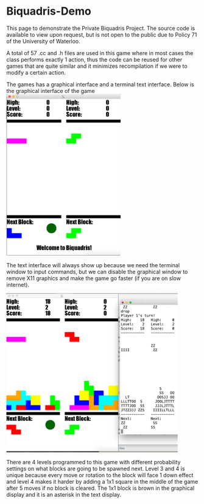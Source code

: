 # Biquadris-Demo
This page to demonstrate the Private Biquadris Project.
The source code is available to view upon request, but is not open to the public due to Policy 71 of the University of Waterloo.

A total of 57 .cc and .h files are used in this game where in most cases the class performs exactly 1 action, thus the code can be reused for other games that are quite similar and it minimizes recompilation if we were to modify a certain action.

The games has a graphical interface and a terminal text interface. Below is the graphical interface of the game
<img src="images/1.png" width="300" >

The text interface will always show up because we need the terminal window to input commands, but we can disable the graphical window to remove X11 graphics and make the game go faster (if you are on slow internet).

<img src="images/3.png" width="450" >

There are 4 levels programmed to this game with different probability settings on what blocks are going to be spawned next.
Level 3 and 4 is unique because every move or rotation to the block will face 1 down effect and level 4 makes it harder by adding a 1x1 square in the middle of the game after 5 moves if no block is cleared. The 1x1 block is brown in the graphical display and it is an asterisk in the text display.
